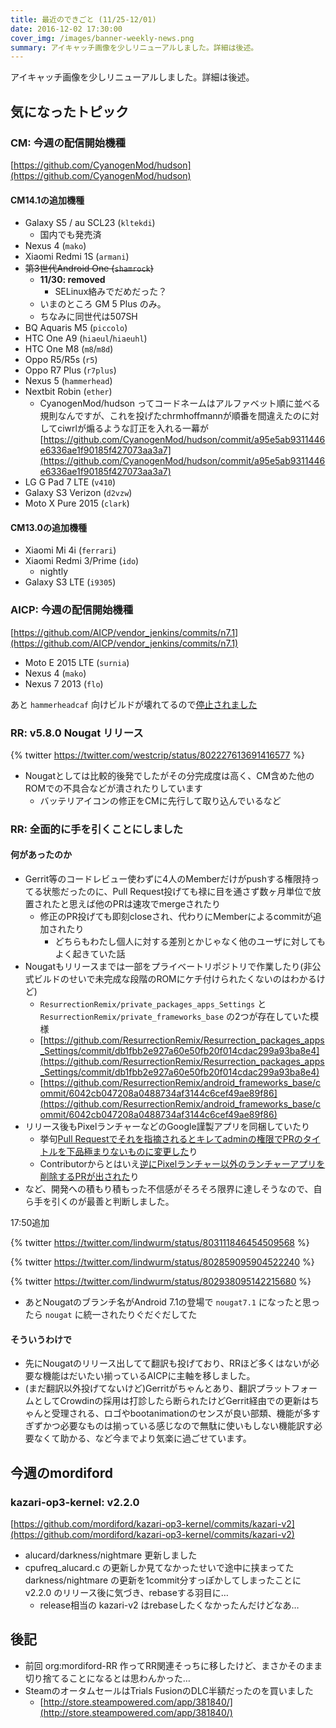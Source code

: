 ```yaml
---
title: 最近のできごと (11/25-12/01)
date: 2016-12-02 17:30:00
cover_img: /images/banner-weekly-news.png
summary: アイキャッチ画像を少しリニューアルしました。詳細は後述。
---
```


アイキャッチ画像を少しリニューアルしました。詳細は後述。

<!--more-->

## 気になったトピック

### CM: 今週の配信開始機種

[https://github.com/CyanogenMod/hudson](https://github.com/CyanogenMod/hudson)

#### CM14.1の追加機種

- Galaxy S5 / au SCL23 (`kltekdi`)
    - 国内でも発売済
- Nexus 4 (`mako`)
- Xiaomi Redmi 1S (`armani`)
- <del>第3世代Android One (`shamrock`)</del>
    - **11/30: removed**
        - SELinux絡みでだめだった？
    - いまのところ GM 5 Plus のみ。
    - ちなみに同世代は507SH
- BQ Aquaris M5 (`piccolo`)
- HTC One A9 (`hiaeul`/`hiaeuhl`)
- HTC One M8 (`m8`/`m8d`)
- Oppo R5/R5s (`r5`)
- Oppo R7 Plus (`r7plus`)
- Nexus 5 (`hammerhead`)
- Nextbit Robin (`ether`)
    - CyanogenMod/hudson ってコードネームはアルファベット順に並べる規則なんですが、これを投げたchrmhoffmannが順番を間違えたのに対してciwrlが煽るような訂正を入れる一幕が
[https://github.com/CyanogenMod/hudson/commit/a95e5ab9311446e6336ae1f90185f427073aa3a7](https://github.com/CyanogenMod/hudson/commit/a95e5ab9311446e6336ae1f90185f427073aa3a7)
- LG G Pad 7 LTE (`v410`)
- Galaxy S3 Verizon (`d2vzw`)
- Moto X Pure 2015 (`clark`)

#### CM13.0の追加機種

- Xiaomi Mi 4i (`ferrari`)
- Xiaomi Redmi 3/Prime (`ido`)
    - nightly
- Galaxy S3 LTE (`i9305`)

### AICP: 今週の配信開始機種

[https://github.com/AICP/vendor_jenkins/commits/n7.1](https://github.com/AICP/vendor_jenkins/commits/n7.1)

- Moto E 2015 LTE (`surnia`)
- Nexus 4 (`mako`)
- Nexus 7 2013 (`flo`)

あと `hammerheadcaf` 向けビルドが壊れてるので[停止されました](https://github.com/AICP/vendor_jenkins/commit/19049d70dc873b7c0b0e8703336b074d8729f41f)

### RR: v5.8.0 Nougat リリース

{% twitter https://twitter.com/westcrip/status/802227613691416577 %}

- Nougatとしては比較的後発でしたがその分完成度は高く、CM含めた他のROMでの不具合などが潰されたりしています
    - バッテリアイコンの修正をCMに先行して取り込んでいるなど

### RR: 全面的に手を引くことにしました

#### 何があったのか

- Gerrit等のコードレビュー使わずに4人のMemberだけがpushする権限持ってる状態だったのに、Pull Request投げても禄に目を通さず数ヶ月単位で放置されたと思えば他のPRは速攻でmergeされたり
    - 修正のPR投げても即刻closeされ、代わりにMemberによるcommitが追加されたり
        - どちらもわたし個人に対する差別とかじゃなく他のユーザに対してもよく起きていた話
- Nougatもリリースまでは一部をプライベートリポジトリで作業したり(非公式ビルドのせいで未完成な段階のROMにケチ付けられたくないのはわかるけど)
    - `ResurrectionRemix/private_packages_apps_Settings` と `ResurrectionRemix/private_frameworks_base` の2つが存在していた模様
    - [https://github.com/ResurrectionRemix/Resurrection_packages_apps_Settings/commit/db1fbb2e927a60e50fb20f014cdac299a93ba8e4](https://github.com/ResurrectionRemix/Resurrection_packages_apps_Settings/commit/db1fbb2e927a60e50fb20f014cdac299a93ba8e4)
    - [https://github.com/ResurrectionRemix/android_frameworks_base/commit/6042cb047208a0488734af3144c6cef49ae89f86](https://github.com/ResurrectionRemix/android_frameworks_base/commit/6042cb047208a0488734af3144c6cef49ae89f86)
- リリース後もPixelランチャーなどのGoogle謹製アプリを同梱していたり
    - 挙句[Pull Requestでそれを指摘されるとキレてadminの権限でPRのタイトルを下品極まりないものに変更した](https://github.com/ResurrectionRemix/android_vendor_resurrection/pull/47)り
    - Contributorからとはいえ[逆にPixelランチャー以外のランチャーアプリを削除するPRが出された](https://github.com/ResurrectionRemix/android_vendor_resurrection/pull/50)り
- など、開発への積もり積もった不信感がそろそろ限界に達しそうなので、自ら手を引くのが最善と判断しました。

17:50追加

{% twitter https://twitter.com/lindwurm/status/803111846454509568 %}

{% twitter https://twitter.com/lindwurm/status/802859095904522240 %}

{% twitter https://twitter.com/lindwurm/status/802938095142215680 %}

- あとNougatのブランチ名がAndroid 7.1の登場で `nougat7.1` になったと思ったら `nougat` に統一されたりぐだぐだしてた

#### そういうわけで

- 先にNougatのリリース出してて翻訳も投げており、RRほど多くはないが必要な機能はだいたい揃っているAICPに主軸を移しました。
- (まだ翻訳以外投げてないけど)Gerritがちゃんとあり、翻訳プラットフォームとしてCrowdinの採用は打診したら断られたけどGerrit経由での更新はちゃんと受理される、ロゴやbootanimationのセンスが良い部類、機能が多すぎずかつ必要なものは揃っている感じなので無駄に使いもしない機能訳す必要なくて助かる、など今までより気楽に過ごせています。

## 今週のmordiford

### kazari-op3-kernel: v2.2.0

[https://github.com/mordiford/kazari-op3-kernel/commits/kazari-v2](https://github.com/mordiford/kazari-op3-kernel/commits/kazari-v2)

- alucard/darkness/nightmare 更新しました
- cpufreq_alucard.c の更新しか見てなかったせいで途中に挟まってた darkness/nightmare の更新を1commit分すっぽかしてしまったことに v2.2.0 のリリース後に気づき、rebaseする羽目に…
    - release相当の kazari-v2 はrebaseしたくなかったんだけどなあ…

## 後記

- 前回 org:mordiford-RR 作ってRR関連そっちに移したけど、まさかそのまま切り捨てることになるとは思わんかった…
- SteamのオータムセールはTrials FusionのDLC半額だったのを買いました
    - [http://store.steampowered.com/app/381840/](http://store.steampowered.com/app/381840/)
